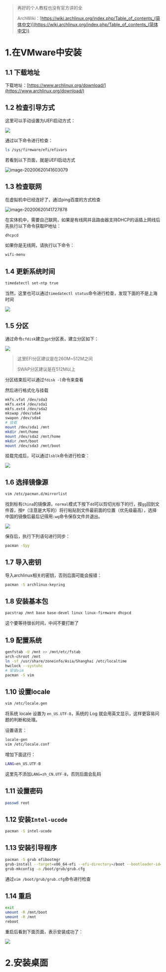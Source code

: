 > 再好的个人教程也没有官方讲的全
>
> ArchWiki：[https://wiki.archlinux.org/index.php/Table_of_contents_(简体中文)](https://wiki.archlinux.org/index.php/Table_of_contents_(简体中文))

# 1.在VMware中安装

## 1.1 下载地址

下载地址：[https://www.archlinux.org/download/](https://www.archlinux.org/download/)

## 1.2 检查引导方式

这里可以手动设置为UEFI启动方式：

![](ArchLinux折腾记录/image-20200620141441421.png)

通过以下命令进行检查：

```bash
ls /sys/firmware/efi/efivars
```

若看到以下页面，就是UEFI启动方式

![image-20200620141603079](ArchLinux折腾记录/image-20200620141603079.png)

## 1.3 检查联网

在虚拟机中已经连好了，通过ping百度的方式检查

![image-20200620141727878](ArchLinux折腾记录/image-20200620141727878.png)

在实体机中，需要自己联网，如果是有线网并且路由器支持DHCP的话插上网线后先执行以下命令获取IP地址：

```bash
dhcpcd
```

如果你是无线网，请执行以下命令：

```bash
wifi-menu
```

## 1.4 更新系统时间

```bash
timedatectl set-ntp true
```

当然，这里也可以通过`timedatectl status`命令进行检查，发现下面的不是上海时间

![](ArchLinux折腾记录/image-20200620142217897.png)

## 1.5 分区

通过命令`cfdisk`建立`gpt`分区表，建立分区如下：

![](ArchLinux折腾记录/image-20200620142946658.png)

> 这里EFI分区建议是在260M~512M之间
>
> SWAP分区建议是在512M以上

分区结束后可以通过`fdisk -l`命令来查看

然后进行格式化与挂载

```bash
mkfs.vfat /dev/sda3
mkfs.ext4 /dev/sda1
mkfs.ext4 /dev/sda2
mkswap /dev/sda4
swapon /dev/sda4
# 挂载
mount /dev/sda1 /mnt
mkdir /mnt/home
mount /dev/sda2 /mnt/home
mkdir /mnt/boot
mount /dev/sda3 /mnt/boot
```

挂载完成后，可以通过`lsblk`命令进行检查：

![](ArchLinux折腾记录/image-20200620144246791.png)

## 1.6 选择镜像源

```bash
vim /etc/pacman.d/mirrorlist
```

找到标有`China`的镜像源，`normal`模式下按下`dd`可以剪切光标下的行，按`gg`回到文件首，按`P`（注意是大写的）将行粘贴到文件最前面的位置（优先级最高），选择中国的镜像后最后记得用`:wq`命令保存文件并退出。

![](ArchLinux折腾记录/image-20200620144549095.png)

保存后，执行下列语句进行同步：

```bash
pacman -Syy
```

## 1.7 导入密钥

导入archlinux相关的密钥，否则后面可能会报错：

```bash
pacman -S archlinux-keyring
```

## 1.8 安装基本包

```bash
pacstrap /mnt base base-devel linux linux-firmware dhcpcd
```

这个要等待很长时间，中间不要打断了

## 1.9 配置系统

```bash
genfstab -U /mnt >> /mnt/etc/fstab
arch-chroot /mnt
ln -sf /usr/share/zoneinfo/Asia/Shanghai /etc/localtime
hwclock --systohc
# 安装vim
pacman -S vim
```

## 1.10 设置locale

```bash
vim /etc/locale.gen
```

将系统 locale 设置为 `en_US.UTF-8`，系统的 Log 就会用英文显示，这样更容易问题的判断和处理。

设置语言：

```bash
locale-gen
vim /etc/locale.conf
```

增加下面这行：

```bash
LANG=en_US.UTF-B
```

这里先不添加`LANG=zh_CN.UTF-B`，否则后面会乱码

## 1.11 设置密码

```bash
passwd root
```

## 1.12 安装`Intel-ucode`

```bash
pacman -S intel-ucode
```

## 1.13 安装引导程序

```bash
pacman -S grub efibootmgr
grub-install --target=x86_64-efi --efi-directory=/boot --bootloader-id=grub
grub-mkconfig -o /boot/grub/grub.cfg
```

通过`vim /boot/grub/grub.cfg`命令进行检查

## 1.14 重启

```bash
exit
umount -R /mnt/boot
umount -R /mnt
reboot
```

重启后看到下面页面，表示安装成功了：

![](ArchLinux折腾记录/image-20200620153128173.png)

# 2.安装桌面

